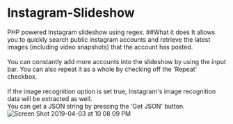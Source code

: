 # Instagram-Slideshow
PHP powered Instagram slideshow using regex. 
##What it does
It allows you to quickly search public instagram accounts and retrieve the latest images (including video snapshots) that the account has posted. <br><br>
You can constantly add more accounts into the slideshow by using the input bar. You can also repeat it as a whole by checking off the 'Repeat' checkbox.<br><br>
If the image recognition option is set true, Instagram's image recognition data will be extracted as well. <br>
You can get a JSON string by pressing the 'Get JSON' button.
<br>
![Screen Shot 2019-04-03 at 10 08 09 PM](https://user-images.githubusercontent.com/26124862/55525014-5df81f00-565d-11e9-930c-a54e1d8d9e75.png)

